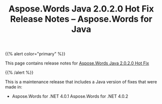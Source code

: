 ﻿---
title: Aspose.Words Java 2.0.2.0 Hot Fix Release Notes – Aspose.Words for Java
articleTitle: Aspose.Words Java 2.0.2.0 Hot Fix Release Notes
linktitle: Aspose.Words Java 2.0.2.0 Hot Fix Release Notes
description: "Aspose.Words Java 2.0.2.0 Hot Fix Release Notes – learn about the latest updates and fixes."
type: docs
weight: 50
url: /java/aspose-words-java-2-0-2-0-hot-fix-release-notes/
---

{{% alert color="primary" %}}

This page contains release notes for [Aspose.Words Java 2.0.2.0 Hot Fix](https://downloads.aspose.com/words/java/new-releases/aspose.words-java-2.0.2.0-hot-fix/)

{{% /alert %}}

This is a maintenance release that includes a Java version of fixes that were made in:

- Aspose.Words for .NET 4.0.1
  Aspose.Words for .NET 4.0.2 
